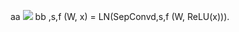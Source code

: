 aa ![](http://latex.codecogs.com/gif.latex?ConvStep_{d,s,f}(W,x)=LN(SepConv_{d,s,f}(W,ReLU(x)))) bb
,s,f (W, x) = LN(SepConvd,s,f (W, ReLU(x))).
